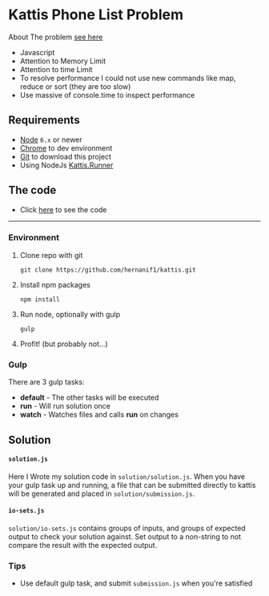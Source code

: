 # Kattis Phone List Problem

About
The problem [see here](https://open.kattis.com/problems/phonelist)
* Javascript
* Attention to Memory Limit
* Attention to time Limit
* To resolve performance I could not use new commands like map, reduce or sort (they are too slow) 
* Use massive of console.time to inspect performance


## Requirements
- [Node](https://nodejs.org) `6.x` or newer
- [Chrome](https://www.google.com.br/chrome/browser/desktop/index.html) to dev environment
- [Git](https://git-scm.com/downloads) to download this project
- Using NodeJs [Kattis.Runner](https://github.com/csvn/kattis.runner)


## The code
- Click [here](https://github.com/hernanif1/kattis/blob/master/solution/solution.js) to see the code 


----------------------


### Environment
1. Clone repo with git

    ```
    git clone https://github.com/hernanif1/kattis.git
    ```

2. Install npm packages

    ```
    npm install
    ```

3. Run node, optionally with gulp

    ```
    gulp
    ```

4. Profit! (but probably not...)


### Gulp
There are 3 gulp tasks:

* **default** - The other tasks will be executed
* **run** - Will run solution once
* **watch** - Watches files and calls **run** on changes


## Solution

#### `solution.js`
Here I Wrote my solution code in `solution/solution.js`. When you have your gulp task up and running, a file that can be submitted directly to kattis will be generated and placed in `solution/submission.js`.

#### `io-sets.js`
`solution/io-sets.js` contains groups of inputs, and groups of expected output to check your solution against. Set output to a non-string to not compare the result with the expected output.

### Tips
* Use default gulp task, and submit `submission.js` when you're satisfied
